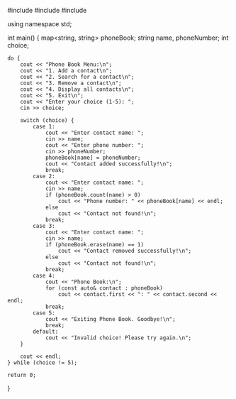 #include <iostream>
#include <string>
#include <map>

using namespace std;

int main() {
    map<string, string> phoneBook;
    string name, phoneNumber;
    int choice;

    do {
        cout << "Phone Book Menu:\n";
        cout << "1. Add a contact\n";
        cout << "2. Search for a contact\n";
        cout << "3. Remove a contact\n";
        cout << "4. Display all contacts\n";
        cout << "5. Exit\n";
        cout << "Enter your choice (1-5): ";
        cin >> choice;

        switch (choice) {
            case 1:
                cout << "Enter contact name: ";
                cin >> name;
                cout << "Enter phone number: ";
                cin >> phoneNumber;
                phoneBook[name] = phoneNumber;
                cout << "Contact added successfully!\n";
                break;
            case 2:
                cout << "Enter contact name: ";
                cin >> name;
                if (phoneBook.count(name) > 0)
                    cout << "Phone number: " << phoneBook[name] << endl;
                else
                    cout << "Contact not found!\n";
                break;
            case 3:
                cout << "Enter contact name: ";
                cin >> name;
                if (phoneBook.erase(name) == 1)
                    cout << "Contact removed successfully!\n";
                else
                    cout << "Contact not found!\n";
                break;
            case 4:
                cout << "Phone Book:\n";
                for (const auto& contact : phoneBook)
                    cout << contact.first << ": " << contact.second << endl;
                break;
            case 5:
                cout << "Exiting Phone Book. Goodbye!\n";
                break;
            default:
                cout << "Invalid choice! Please try again.\n";
        }

        cout << endl;
    } while (choice != 5);

    return 0;
}
